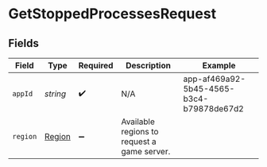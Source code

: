 # GetStoppedProcessesRequest


## Fields

| Field                                       | Type                                        | Required                                    | Description                                 | Example                                     |
| ------------------------------------------- | ------------------------------------------- | ------------------------------------------- | ------------------------------------------- | ------------------------------------------- |
| `appId`                                     | *string*                                    | :heavy_check_mark:                          | N/A                                         | app-af469a92-5b45-4565-b3c4-b79878de67d2    |
| `region`                                    | [Region](../../Models/Shared/Region.md)     | :heavy_minus_sign:                          | Available regions to request a game server. |                                             |